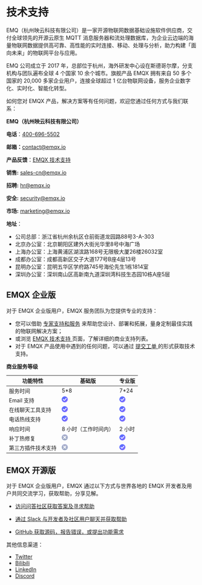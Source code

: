 # 技术支持

EMQ（杭州映云科技有限公司）是一家开源物联网数据基础设施软件供应商，交付全球领先的开源云原生 MQTT 消息服务器和流处理数据库，为企业云边端的海量物联网数据提供高可靠、高性能的实时连接、移动、处理与分析，助力构建「面向未来」的物联网平台与应用。

EMQ 公司成立于 2017 年，总部位于杭州，海外研发中心设在斯德哥尔摩，分支机构与团队遍布全球 4 个国家 10 余个城市。旗舰产品 EMQX 拥有来自 50 多个国家的 20,000 多家企业用户，连接全球超过 1 亿台物联网设备，服务企业数字化、实时化、智能化转型。

如何您对 EMQX 产品，解决方案等有任何问题，欢迎您通过任何方式与我们联系：

**EMQ（杭州映云科技有限公司）**

**电话**：[400-696-5502](tel:400-696-5502)

**邮箱：**[contact@emqx.io](mailto:contact@emqx.io)

**产品反馈**：[EMQX 技术支持](https://www.emqx.com/zh/support)

**销售:** [sales-cn@emqx.io](mailto:sales-cn@emqx.io)

**招聘:** [hr@emqx.io](mailto:hr@emqx.io)

**安全:** [security@emqx.io](mailto:security@emqx.io)

**市场:** [marketing@emqx.io](mailto:marketing@emqx.io)

**地址**： 

- 公司总部：浙江省杭州余杭区仓前街道龙园路88号3-A-303	
- 北京办公室：北京朝阳区建外大街光华里8号中海广场
- 上海办公室：上海黄浦区湖滨路168号无限极大厦26楼26032室
- 成都办公室：成都高新区交子大道177号B座4层13号
- 昆明办公室：昆明五华区学府路745号海伦先生1栋1814室
- 深圳办公室：深圳南山区高新南九道深圳湾科技生态园10栋A座5层



## EMQX 企业版

对于 EMQX 企业版用户，EMQX 服务团队为您提供专业的支持：

- 您可以借助 [专家支持和服务](https://www.emqx.com/zh/contact?product=emqx) 来帮助您设计、部署和拓展，量身定制最佳实践的物联网解决方案；
- 或浏览 [EMQX 技术支持 ](https://www.emqx.com/zh/support)页面，了解详细的商业支持列表。
- 对于 EMQX 产品使用中遇到的任何问题，可以通过 [提交工单 ](http://support.emqx.cn/hc/)的形式获取技术支持。

**商业服务等级**

| 功能特性           | 基础版                                                       | 专业版                                                       |
| ------------------ | ------------------------------------------------------------ | ------------------------------------------------------------ |
| 服务时间           | 5*8                                                          | 7*24                                                         |
| Email 支持         | <img src="./assets/support.png" alt="support" style="zoom:50%;" /> | <img src="./assets/support.png" alt="support" style="zoom:50%;" /> |
| 在线聊天工具支持   | <img src="./assets/support.png" alt="support" style="zoom:50%;" /> | <img src="./assets/support.png" alt="support" style="zoom:50%;" /> |
| 电话热线支持       | <img src="./assets/support.png" alt="support" style="zoom:50%;" /> | <img src="./assets/support.png" alt="support" style="zoom:50%;" /> |
| 响应时间           | 8 小时（工作时间内）                                         | 2 小时                                                       |
| 补丁热修复         | <img src="./assets/no-support.png" alt="no support" style="zoom:50%;" /> | <img src="./assets/support.png" alt="support" style="zoom:50%;" /> |
| 第三方插件技术支持 | <img src="./assets/no-support.png" alt="no support" style="zoom:50%;" /> | <img src="./assets/support.png" alt="support" style="zoom:50%;" /> |



## EMQX 开源版

对于 EMQX 企业版用户，EMQX 通过以下方式与世界各地的 EMQX 开发者及用户共同交流学习，获取帮助，分享见解。

- [访问问答社区获取答案及寻求帮助](https://askemq.com/c/emqx/5)

- [通过 Slack 与开发者及社区用户聊天并获取帮助](https://slack-invite.emqx.io/)

- [GitHub 获取源码，报告错误，或提出功能需求](https://github.com/emqx/emqx)

其他信息渠道：

- [Twitter](https://twitter.com/EMQTech)
- [Bilibili](https://space.bilibili.com/522222081)
- [LinkedIn](https://www.linkedin.com/company/emqtech)
- [Discord](https://discord.com/invite/xYGf3fQnES)

